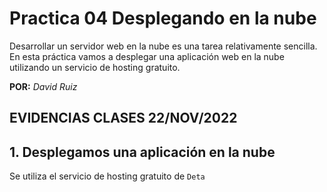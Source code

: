 # Practica 04 Desplegando en la nube
Desarrollar un servidor web en la nube es una tarea relativamente sencilla. En esta práctica vamos a desplegar una aplicación web en la nube utilizando un servicio de hosting gratuito.

**POR:** *David Ruiz*

## EVIDENCIAS CLASES 22/NOV/2022

## 1. Desplegamos una aplicación en la nube

Se utiliza el servicio de hosting gratuito de ```Deta```
